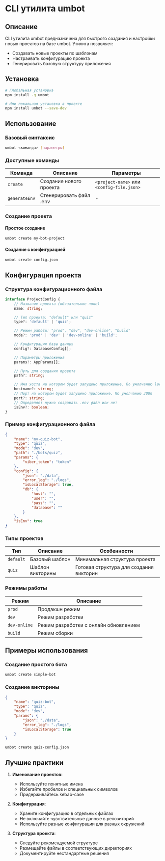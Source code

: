 # CLI утилита umbot

## Описание

CLI утилита umbot предназначена для быстрого создания и настройки новых проектов на базе umbot. Утилита позволяет:

- Создавать новые проекты по шаблонам
- Настраивать конфигурацию проекта
- Генерировать базовую структуру приложения

## Установка

```bash
# Глобальная установка
npm install -g umbot

# Или локальная установка в проекте
npm install umbot --save-dev
```

## Использование

### Базовый синтаксис

```bash
umbot <команда> [параметры]
```

### Доступные команды

| Команда       | Описание                | Параметры                                 |
| ------------- | ----------------------- | ----------------------------------------- |
| `create`      | Создание нового проекта | `<project-name>` или `<config-file.json>` |
| `generateEnv` | Сгенерировать файл .env | -                                         |

### Создание проекта

#### Простое создание

```bash
umbot create my-bot-project
```

#### Создание с конфигурацией

```bash
umbot create config.json
```

## Конфигурация проекта

### Структура конфигурационного файла

```typescript
interface ProjectConfig {
    // Название проекта (обязательное поле)
    name: string;

    // Тип проекта: "default" или "quiz"
    type?: 'default' | 'quiz';

    // Режим работы: "prod", "dev", "dev-online", "build"
    mode?: 'prod' | 'dev' | 'dev-online' | 'build';

    // Конфигурация базы данных
    config?: DatabaseConfig[];

    // Параметры приложения
    params?: AppParams[];

    // Путь для создания проекта
    path?: string;

    // Имя хоста на котором будет запущено приложение. По умолчанию localhost
    hostname?: string;
    // Порт на котором будет запущено приложение. По умолчанию 3000
    port?: string;
    // Определяет нужно создавать .env файл или нет
    isEnv?: boolean;
}
```

### Пример конфигурационного файла

```json
{
    "name": "my-quiz-bot",
    "type": "quiz",
    "mode": "dev",
    "path": "./bots/quiz",
    "params": {
        "viber_token": "token"
    },
    "config": {
        "json": "./data",
        "error_log": "./logs",
        "isLocalStorage": true,
        "db": {
            "host": "",
            "user": "",
            "pass": "",
            "database": ""
        }
    },
    "isEnv": true
}
```

### Типы проектов

| Тип       | Описание         | Особенности                             |
| --------- | ---------------- | --------------------------------------- |
| `default` | Базовый шаблон   | Минимальная структура проекта           |
| `quiz`    | Шаблон викторины | Готовая структура для создания викторин |

### Режимы работы

| Режим        | Описание                              |
| ------------ | ------------------------------------- |
| `prod`       | Продакшн режим                        |
| `dev`        | Режим разработки                      |
| `dev-online` | Режим разработки с онлайн обновлением |
| `build`      | Режим сборки                          |

## Примеры использования

### Создание простого бота

```bash
umbot create simple-bot
```

### Создание викторины

```json
{
    "name": "quiz-bot",
    "type": "quiz",
    "mode": "dev",
    "params": {
        "json": "./data",
        "error_log": "./logs",
        "isLocalStorage": true
    }
}
```

```bash
umbot create quiz-config.json
```

## Лучшие практики

1. **Именование проектов**:
    - Используйте понятные имена
    - Избегайте пробелов и специальных символов
    - Придерживайтесь kebab-case

2. **Конфигурация**:
    - Храните конфигурацию в отдельных файлах
    - Не включайте чувствительные данные в репозиторий
    - Используйте разные конфигурации для разных окружений

3. **Структура проекта**:
    - Следуйте рекомендуемой структуре
    - Размещайте файлы в соответствующих директориях
    - Документируйте нестандартные решения
